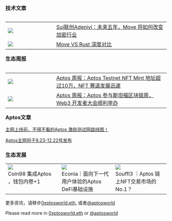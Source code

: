 ### 技术文章

<table rules="none" align="left">
<tr>
    <td width= 30%>
    <left>
       <image src="./images/suichange.jpeg">
    </left>
    </td>
    <td>
    <left><a href="https://mirror.xyz/0xaptosworld.eth/_KeNIIzDPfMd4nha2JhTMCiJ0FjPcH1GuyZKWArWDYk?accessToken=eyJhbGciOiJIUzI1NiIsImtpZCI6ImRlZmF1bHQiLCJ0eXAiOiJKV1QifQ.eyJleHAiOjE2NjQwMTg2MTAsImZpbGVHVUlEIjoiNDdrZ0pYcmpwUmgwbjlxViIsImlhdCI6MTY2NDAxODMxMCwiaXNzIjoidXBsb2FkZXJfYWNjZXNzX3Jlc291cmNlIiwidXNlcklkIjotNzE4Nzg3NzY4Nn0.J4mSpwCKcUcF3Ysk2VbxHRIVWZFdcCDrRXw5khMlZ2c">Sui联创Adeniyi：未来五年，Move 将如何改变加密行业</a>
    </left>
    </td>
</tr>
<tr>
    <td width= 30%>
    <left>
       <image src="./images/moveVSrust.jpeg">
    </left>
    </td>
    <td>
    <left><a href="https://mirror.xyz/0xaptosworld.eth/L0MP8pHHF4ZBJJ6t0IoDFbePL5QHUXx-z5_nr6G2t38?accessToken=eyJhbGciOiJIUzI1NiIsImtpZCI6ImRlZmF1bHQiLCJ0eXAiOiJKV1QifQ.eyJleHAiOjE2NjQwMTg2MTAsImZpbGVHVUlEIjoiNDdrZ0pYcmpwUmgwbjlxViIsImlhdCI6MTY2NDAxODMxMCwiaXNzIjoidXBsb2FkZXJfYWNjZXNzX3Jlc291cmNlIiwidXNlcklkIjotNzE4Nzg3NzY4Nn0.J4mSpwCKcUcF3Ysk2VbxHRIVWZFdcCDrRXw5khMlZ2c">Move VS Rust 深度对比</a>
    </left>
    </td>
</tr>
</table>

### 生态周报

<table rules="none" align="left">
<tr>
    <td width= 30%>
    <left>
       <image src="./images/aptostestnet.jpeg">
    </left>
    </td>
    <td>
    <left><a href="https://mirror.xyz/0xaptosworld.eth/z4DOoqGdMfp94jdRWSCbRI9Gzkmvmkz70w8Uw6PwssQ?accessToken=eyJhbGciOiJIUzI1NiIsImtpZCI6ImRlZmF1bHQiLCJ0eXAiOiJKV1QifQ.eyJleHAiOjE2NjQwMTg2MTAsImZpbGVHVUlEIjoiNDdrZ0pYcmpwUmgwbjlxViIsImlhdCI6MTY2NDAxODMxMCwiaXNzIjoidXBsb2FkZXJfYWNjZXNzX3Jlc291cmNlIiwidXNlcklkIjotNzE4Nzg3NzY4Nn0.J4mSpwCKcUcF3Ysk2VbxHRIVWZFdcCDrRXw5khMlZ2c">Aptos 周报：Aptos Testnet NFT Mint 地址超过10万，NFT 赛道发展迅速</a>
    </left>
    </td>
</tr>
<tr>
    <td width= 30%>
    <left>
       <image src="./images/aptosweekrecap.jpeg">
    </left>
    </td>
    <td>
    <left><a href="https://mirror.xyz/0xaptosworld.eth/PFPYXgyAAPLJ3C4l_s-zvxZZl0wcC2_G0dUw2eV8PmQ?accessToken=eyJhbGciOiJIUzI1NiIsImtpZCI6ImRlZmF1bHQiLCJ0eXAiOiJKV1QifQ.eyJleHAiOjE2NjQwMTg2MTAsImZpbGVHVUlEIjoiNDdrZ0pYcmpwUmgwbjlxViIsImlhdCI6MTY2NDAxODMxMCwiaXNzIjoidXBsb2FkZXJfYWNjZXNzX3Jlc291cmNlIiwidXNlcklkIjotNzE4Nzg3NzY4Nn0.J4mSpwCKcUcF3Ysk2VbxHRIVWZFdcCDrRXw5khMlZ2c">Aptos 周报：Aptos 参与斯坦福区块链周，Web3 开发者大会顺利举办</a>
    </left>
    </td>
</tr>
</table>

### Aptos文章

[主网上线前，不得不看的Aptos 激励测试网路线图！](https://mirror.xyz/0xaptosworld.eth/F03c96JDKewd3Txj507Uvg_YPhy8mRXR1eeb9Yt4V2Y?accessToken=eyJhbGciOiJIUzI1NiIsImtpZCI6ImRlZmF1bHQiLCJ0eXAiOiJKV1QifQ.eyJleHAiOjE2NjQwMTg2MTAsImZpbGVHVUlEIjoiNDdrZ0pYcmpwUmgwbjlxViIsImlhdCI6MTY2NDAxODMxMCwiaXNzIjoidXBsb2FkZXJfYWNjZXNzX3Jlc291cmNlIiwidXNlcklkIjotNzE4Nzg3NzY4Nn0.J4mSpwCKcUcF3Ysk2VbxHRIVWZFdcCDrRXw5khMlZ2c)

[Aptos主网将于9.23-12.22号发布](https://mirror.xyz/0xaptosworld.eth/WjMflRdiA_cB_6xFt4EnfkStM0mxuy7Pv3cOBJrpC2E?accessToken=eyJhbGciOiJIUzI1NiIsImtpZCI6ImRlZmF1bHQiLCJ0eXAiOiJKV1QifQ.eyJleHAiOjE2NjQwMTg2MTAsImZpbGVHVUlEIjoiNDdrZ0pYcmpwUmgwbjlxViIsImlhdCI6MTY2NDAxODMxMCwiaXNzIjoidXBsb2FkZXJfYWNjZXNzX3Jlc291cmNlIiwidXNlcklkIjotNzE4Nzg3NzY4Nn0.J4mSpwCKcUcF3Ysk2VbxHRIVWZFdcCDrRXw5khMlZ2c)

### 生态发展

<table>
<tr>
<td width=33% valign="top">
<div>
<a href="https://mirror.xyz/0xaptosworld.eth/zkOG5MOPtREuNInYDWNYf2dXhZ5ISwjpg-4nNs_PhwU?accessToken=eyJhbGciOiJIUzI1NiIsImtpZCI6ImRlZmF1bHQiLCJ0eXAiOiJKV1QifQ.eyJleHAiOjE2NjQwMTg2MTAsImZpbGVHVUlEIjoiNDdrZ0pYcmpwUmgwbjlxViIsImlhdCI6MTY2NDAxODMxMCwiaXNzIjoidXBsb2FkZXJfYWNjZXNzX3Jlc291cmNlIiwidXNlcklkIjotNzE4Nzg3NzY4Nn0.J4mSpwCKcUcF3Ysk2VbxHRIVWZFdcCDrRXw5khMlZ2c"><image src="./images/coin98.jpeg"></a>
</div>
<div id = "d1" align="left">
Coin98 集成Aptos ，钱包内卷+1
</div>
</td>
<td width=33% valign="top">
<div>
<a href="https://mirror.xyz/0xaptosworld.eth/z-Qr5H13OI_WbwEcPN_LbZQp9B8V8rTCvcQ_vRsbD_I?accessToken=eyJhbGciOiJIUzI1NiIsImtpZCI6ImRlZmF1bHQiLCJ0eXAiOiJKV1QifQ.eyJleHAiOjE2NjQwMjgzMzgsImZpbGVHVUlEIjoiNDdrZ0pYcmpwUmgwbjlxViIsImlhdCI6MTY2NDAyODAzOCwiaXNzIjoidXBsb2FkZXJfYWNjZXNzX3Jlc291cmNlIiwidXNlcklkIjotNzE4ODIxMTkxOX0.RshmqEjInvyI_r30tuik7aFisClwZ8mjleHj4S69SrU"><image src="./images/movevalue.jpeg"></a>
</div>
<div align="left">
Econia｜面向下一代用户体验的Aptos DeFi基础设施
</div>
</td>
<td width=33% valign="top">
<div><a href="https://mirror.xyz/0xaptosworld.eth/oV9_9aXRsm1ZAXt4-N_ne_rjuygbWc8ZDdG5u_vF3SM?accessToken=eyJhbGciOiJIUzI1NiIsImtpZCI6ImRlZmF1bHQiLCJ0eXAiOiJKV1QifQ.eyJleHAiOjE2NjQwMjgzMzgsImZpbGVHVUlEIjoiNDdrZ0pYcmpwUmgwbjlxViIsImlhdCI6MTY2NDAyODAzOCwiaXNzIjoidXBsb2FkZXJfYWNjZXNzX3Jlc291cmNlIiwidXNlcklkIjotNzE4ODIxMTkxOX0.RshmqEjInvyI_r30tuik7aFisClwZ8mjleHj4S69SrU"><image src="./images/Souffl3.jpeg"></a>
</div>
<div align="left">
Souffl3 ｜Aptos 链上NFT交易市场的No.1？
</div>
</td>
</tr>
</table>

更多资讯，请移步[0xptosworld.eth](https://mirror.xyz/0xaptosworld.eth), 或者[@aptosworld](https://twitter.com/aptosworld)

Please read more in [0xptosworld.eth](https://mirror.xyz/0xaptosworld.eth) or [@aptosworld](https://twitter.com/aptosworld)